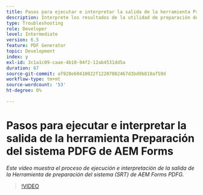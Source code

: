 ```yaml
---
title: Pasos para ejecutar e interpretar la salida de la herramienta Preparación del sistema PDFG de AEM Forms
description: Interprete los resultados de la utilidad de preparación del PDF Generator.
type: Troubleshooting
role: Developer
level: Intermediate
version: 6.5
feature: PDF Generator
topic: Development
index: y
exl-id: 3c1a1c09-caae-4b10-94f2-12ab4531dd5a
duration: 67
source-git-commit: af928e60410022f12207082467d3bd9b818af59d
workflow-type: tm+mt
source-wordcount: '53'
ht-degree: 0%

---
```


# Pasos para ejecutar e interpretar la salida de la herramienta Preparación del sistema PDFG de AEM Forms

*Este vídeo muestra el proceso de ejecución e interpretación de la salida de la Herramienta de preparación del sistema (SRT) de AEM Forms PDFG.*

>[!VIDEO](https://video.tv.adobe.com/v/335543?quality=12&learn=on)
